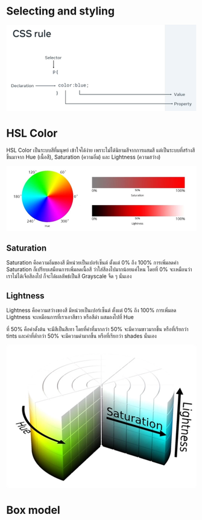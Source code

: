 

# Selecting and styling 

![](./images/css-rule.png)

# HSL Color
HSL Color เป็นระบบสีที่มนุษย์ เข้าใจได้ง่าย เพราะไม่ได้นิยามสีจากการผสมสี แต่เป็นระบบที่สร้างสีขึ้นมาจาก Hue (เนื้อสี), Saturation (ความอิ่ม) และ Lightness (ความสว่าง)

![](./images/hsl-system.jpg)

## Saturation
Saturation คือความอิ่มของสี มีหน่วยเป็นเปอร์เซ็นต์ ตั้งแต่ 0% ถึง 100% การเพิ่มลดค่า Saturation ก็เปรียบเสมือนการเพิ่มลดเนื้อสี ว่าใส่สีลงไปมากน้อยแค่ไหน โดยที่ 0% จะเหมือนว่าเราไม่ได้เจือสีลงไป ก็จะได้ผลลัพธ์เป็นสี Grayscale จืด ๆ นั่นเอง

## Lightness
Lightness คือความสว่างของสี มีหน่วยเป็นเปอร์เซ็นต์ ตั้งแต่ 0% ถึง 100% การเพิ่มลด Lightness จะเหมือนการที่เราเอาสีขาว หรือสีดำ ผสมลงไปที่ Hue

ที่ 50% คือค่าตั้งต้น จะมีสีเป็นสีเทา โดยที่ค่าที่มากกว่า 50% จะมีความขาวมากขึ้น หรือที่เรียกว่า tints และค่าที่ต่ำกว่า 50% จะมีความดำมากขึ้น หรือที่เรียกว่า shades นั่นเอง

![](./images/hsl-cylinder.jpg)

# Box model

## 
